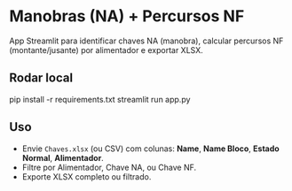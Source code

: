 # Manobras (NA) + Percursos NF
App Streamlit para identificar chaves NA (manobra), calcular percursos NF (montante/jusante) por alimentador e exportar XLSX.

## Rodar local
pip install -r requirements.txt
streamlit run app.py

## Uso
- Envie `Chaves.xlsx` (ou CSV) com colunas: **Name**, **Name Bloco**, **Estado Normal**, **Alimentador**.
- Filtre por Alimentador, Chave NA, ou Chave NF.
- Exporte XLSX completo ou filtrado.
